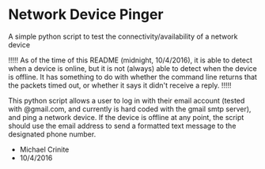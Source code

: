 # Network Device Pinger
A simple python script to test the connectivity/availability of a network device

!!!!! As of the time of this README (midnight, 10/4/2016), it is able to detect when a device is online, but it is 
not (always) able to detect when the device is offline. It has something to do with whether the command line 
returns that the packets timed out, or whether it says it didn't receive a reply. !!!!!

This python script allows a user to log in with their email account (tested with @gmail.com, and currently is hard
coded with the gmail smtp server), and ping a network device.
If the device is offline at any point, the script should use the email address to send a formatted text message
to the designated phone number.

- Michael Crinite
- 10/4/2016
